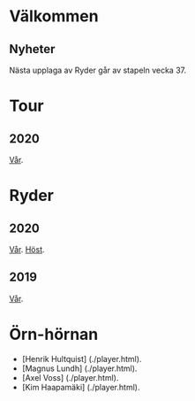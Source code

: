 # Välkommen

## Nyheter

Nästa upplaga av Ryder går av stapeln vecka 37.

# Tour

## 2020
[Vår](./tour2020V.html).

# Ryder

## 2020
[Vår](./ryder2020V.html).
[Höst](./ryder2020H.html).

## 2019
[Vår](./ryder2019V.html).

# Örn-hörnan

- [Henrik Hultquist] (./player.html).
- [Magnus Lundh] (./player.html).
- [Axel Voss] (./player.html).
- [Kim Haapamäki] (./player.html).
